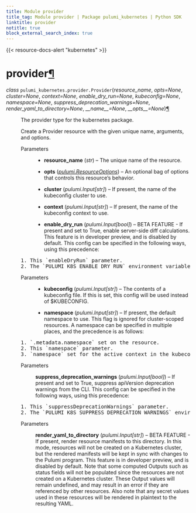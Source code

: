 ```yaml
---
title: Module provider
title_tag: Module provider | Package pulumi_kubernetes | Python SDK
linktitle: provider
notitle: true
block_external_search_index: true
---
```


{{< resource-docs-alert "kubernetes" >}}

<div class="section" id="module-pulumi_kubernetes.provider">
<span id="provider"></span><h1>provider<a class="headerlink" href="#module-pulumi_kubernetes.provider" title="Permalink to this headline">¶</a></h1>
<dl class="py class">
<dt id="pulumi_kubernetes.provider.Provider">
<em class="property">class </em><code class="sig-prename descclassname">pulumi_kubernetes.provider.</code><code class="sig-name descname">Provider</code><span class="sig-paren">(</span><em class="sig-param"><span class="n">resource_name</span></em>, <em class="sig-param"><span class="n">opts</span><span class="o">=</span><span class="default_value">None</span></em>, <em class="sig-param"><span class="n">cluster</span><span class="o">=</span><span class="default_value">None</span></em>, <em class="sig-param"><span class="n">context</span><span class="o">=</span><span class="default_value">None</span></em>, <em class="sig-param"><span class="n">enable_dry_run</span><span class="o">=</span><span class="default_value">None</span></em>, <em class="sig-param"><span class="n">kubeconfig</span><span class="o">=</span><span class="default_value">None</span></em>, <em class="sig-param"><span class="n">namespace</span><span class="o">=</span><span class="default_value">None</span></em>, <em class="sig-param"><span class="n">suppress_deprecation_warnings</span><span class="o">=</span><span class="default_value">None</span></em>, <em class="sig-param"><span class="n">render_yaml_to_directory</span><span class="o">=</span><span class="default_value">None</span></em>, <em class="sig-param"><span class="n">__name__</span><span class="o">=</span><span class="default_value">None</span></em>, <em class="sig-param"><span class="n">__opts__</span><span class="o">=</span><span class="default_value">None</span></em><span class="sig-paren">)</span><a class="headerlink" href="#pulumi_kubernetes.provider.Provider" title="Permalink to this definition">¶</a></dt>
<dd><p>The provider type for the kubernetes package.</p>
<p>Create a Provider resource with the given unique name, arguments, and options.</p>
<dl class="field-list simple">
<dt class="field-odd">Parameters</dt>
<dd class="field-odd"><ul class="simple">
<li><p><strong>resource_name</strong> (<em>str</em>) – The unique name of the resource.</p></li>
<li><p><strong>opts</strong> (<a class="reference internal" href="../../pulumi/#pulumi.ResourceOptions" title="pulumi.ResourceOptions"><em>pulumi.ResourceOptions</em></a>) – An optional bag of options that controls this resource’s behavior.</p></li>
<li><p><strong>cluster</strong> (<em>pulumi.Input</em><em>[</em><em>str</em><em>]</em>) – If present, the name of the kubeconfig cluster to use.</p></li>
<li><p><strong>context</strong> (<em>pulumi.Input</em><em>[</em><em>str</em><em>]</em>) – If present, the name of the kubeconfig context to use.</p></li>
<li><p><strong>enable_dry_run</strong> (<em>pulumi.Input</em><em>[</em><em>bool</em><em>]</em>) – BETA FEATURE - If present and set to True, enable server-side diff
calculations. This feature is in developer preview, and is disabled by default.
This config can be specified in the following ways, using this precedence:</p></li>
</ul>
</dd>
</dl>
<div class="highlight-default notranslate"><div class="highlight"><pre><span></span>1. This `enableDryRun` parameter.
2. The `PULUMI_K8S_ENABLE_DRY_RUN` environment variable.
</pre></div>
</div>
<dl class="field-list simple">
<dt class="field-odd">Parameters</dt>
<dd class="field-odd"><ul class="simple">
<li><p><strong>kubeconfig</strong> (<em>pulumi.Input</em><em>[</em><em>str</em><em>]</em>) – The contents of a kubeconfig file.
If this is set, this config will be used instead of $KUBECONFIG.</p></li>
<li><p><strong>namespace</strong> (<em>pulumi.Input</em><em>[</em><em>str</em><em>]</em>) – If present, the default namespace to use.
This flag is ignored for cluster-scoped resources.
A namespace can be specified in multiple places, and the precedence is as follows:</p></li>
</ul>
</dd>
</dl>
<div class="highlight-default notranslate"><div class="highlight"><pre><span></span>1. `.metadata.namespace` set on the resource.
2. This `namespace` parameter.
3. `namespace` set for the active context in the kubeconfig.
</pre></div>
</div>
<dl class="field-list simple">
<dt class="field-odd">Parameters</dt>
<dd class="field-odd"><p><strong>suppress_deprecation_warnings</strong> (<em>pulumi.Input</em><em>[</em><em>bool</em><em>]</em>) – If present and set to True, suppress apiVersion
deprecation warnings from the CLI.
This config can be specified in the following ways, using this precedence:</p>
</dd>
</dl>
<div class="highlight-default notranslate"><div class="highlight"><pre><span></span>1. This `suppressDeprecationWarnings` parameter.
2. The `PULUMI_K8S_SUPPRESS_DEPRECATION_WARNINGS` environment variable.
</pre></div>
</div>
<dl class="field-list simple">
<dt class="field-odd">Parameters</dt>
<dd class="field-odd"><p><strong>render_yaml_to_directory</strong> (<em>pulumi.Input</em><em>[</em><em>str</em><em>]</em>) – BETA FEATURE - If present, render resource manifests to this
directory. In this mode, resources will not be created on a Kubernetes cluster, but
the rendered manifests will be kept in sync with changes to the Pulumi program.
This feature is in developer preview, and is disabled by default. Note that some
computed Outputs such as status fields will not be populated since the resources are
not created on a Kubernetes cluster. These Output values will remain undefined,
and may result in an error if they are referenced by other resources. Also note that
any secret values used in these resources will be rendered in plaintext to the
resulting YAML.</p>
</dd>
</dl>
</dd></dl>

</div>
